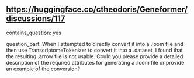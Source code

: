 ## https://huggingface.co/ctheodoris/Geneformer/discussions/117

contains_question: yes

question_part: When I attempted to directly convert it into a .loom file and then use TranscriptomeTokenizer to convert it into a .dataset, I found that the resulting .arrow file is not usable. Could you please provide a detailed description of the required attributes for generating a .loom file or provide an example of the conversion?